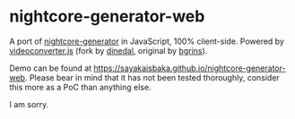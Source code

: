 # nightcore-generator-web

A port of [nightcore-generator](https://github.com/SayakaIsBaka/nightcore-generator) in JavaScript, 100% client-side. Powered by [videoconverter.js](https://github.com/dinedal/videoconverter.js) (fork by [dinedal](https://github.com/dinedal), original by [bgrins](https://github.com/bgrins/videoconverter.js)).

Demo can be found at https://sayakaisbaka.github.io/nightcore-generator-web. Please bear in mind that it has not been tested thoroughly, consider this more as a PoC than anything else.

I am sorry.